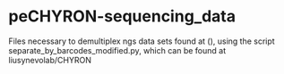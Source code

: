 # peCHYRON-sequencing_data

Files necessary to demultiplex ngs data sets found at (), using the script separate_by_barcodes_modified.py, which can be found at liusynevolab/CHYRON
